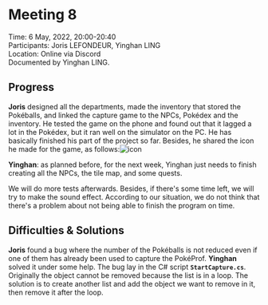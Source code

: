 # Meeting 8
Time:  6 May, 2022, 20:00-20:40\
Participants: Joris LEFONDEUR, Yinghan LING\
Location: Online via Discord\
Documented by Yinghan LING.
## Progress
**Joris** designed all the departments, made the inventory that stored the Pokéballs, and linked the capture game to the NPCs, Pokédex and the inventory. He tested the game on the phone and found out that it lagged a lot in the Pokédex, but it ran well on the simulator on the PC. He has basically finished his part of the project so far. Besides, he shared the icon he made for the game, as follows:![icon](https://github.com/Group-2-SEP-2022/PokeProf/blob/master/meeting-reports/resources/icon.png)

**Yinghan**: as planned before, for the next week, Yinghan just needs to finish creating all the NPCs, the tile map, and some quests.

We will do more tests afterwards. Besides, if there's some time left, we will try to make the sound effect. According to our situation, we do not think that there's a problem about not being able to finish the program on time.

## Difficulties & Solutions
**Joris** found a bug where the number of the Pokéballs is not reduced even if one of them has already been used to capture the PokéProf. 
**Yinghan** solved it under some help. The bug lay in the C# script **`StartCapture.cs`**. Originally the object cannot be removed because the list is in a loop. The solution is to create another list and add the object we want to remove in it, then remove it after the loop.
